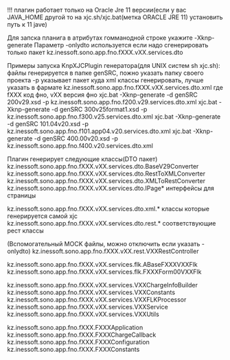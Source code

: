 !!! плагин работает только на Oracle Jre 11 версии(если у вас JAVA_HOME другой то на xjc.sh/xjc.bat(метка ORACLE JRE 11) установить путь к 11 jave)

Для запска планига в атрибутах гомманодной строке укажите -Xknp-generate
Параметр -onlydto используется если надо сгенерировать только пакет kz.inessoft.sono.app.fno.fXXX.vXX.services.dto


Примеры запуска KnpXJCPlugin генератора(для UNIX систем sh xjc.sh):
 файлы генерируется в папке genSRC, пожно указать папку своего проекта
 -p указывает пакет куда xml классы генерировать, лучше указать в фармате kz.inessoft.sono.app.fno.fXXX.vXX.services.dto.xml где fXXX код фно, vXX версия фно
xjc.bat -Xknp-generate -d genSRC 200v29.xsd -p kz.inessoft.sono.app.fno.f200.v29.services.dto.xml 
xjc.bat -Xknp-generate -d genSRC 300v25format1.xsd -p kz.inessoft.sono.app.fno.f300.v25.services.dto.xml
xjc.bat -Xknp-generate -d genSRC 101.04v20.xsd -p kz.inessoft.sono.app.fno.f101.app04.v20.services.dto.xml
xjc.bat -Xknp-generate -d genSRC 400.00v20.xsd -p kz.inessoft.sono.app.fno.f400.v20.services.dto.xml

Плагин генерирует следующие классы(DTO пакет)
kz.inessoft.sono.app.fno.fXXX.vXX.services.dto.BaseV29Converter
kz.inessoft.sono.app.fno.fXXX.vXX.services.dto.RestToXMLConverter
kz.inessoft.sono.app.fno.fXXX.vXX.services.dto.XMLToRestConverter
kz.inessoft.sono.app.fno.fXXX.vXX.services.dto.IPage* интерфейсы для страницы

kz.inessoft.sono.app.fno.fXXX.vXX.services.dto.xml.* классы которые генерируется самой xjc 
kz.inessoft.sono.app.fno.fXXX.vXX.services.dto.rest.* соответствующие рест классы


(Вспомогательный MOCK файлы, можно отключить если указать -onlydto)
kz.inessoft.sono.app.fno.fXXX.vXX.rest.VXXRestController

kz.inessoft.sono.app.fno.fXXX.vXX.services.flk.ABaseFXXXVXXFlk
kz.inessoft.sono.app.fno.fXXX.vXX.services.flk.FXXXForm00VXXFlk

kz.inessoft.sono.app.fno.fXXX.vXX.services.VXXChargeInfoBuilder
kz.inessoft.sono.app.fno.fXXX.vXX.services.VXXConstants
kz.inessoft.sono.app.fno.fXXX.vXX.services.VXXFLKProcessor
kz.inessoft.sono.app.fno.fXXX.vXX.services.VXXService
kz.inessoft.sono.app.fno.fXXX.vXX.services.VXXUtils

kz.inessoft.sono.app.fno.fXXX.FXXXApplication
kz.inessoft.sono.app.fno.fXXX.FXXXChargeCallback
kz.inessoft.sono.app.fno.fXXX.FXXXConfiguration
kz.inessoft.sono.app.fno.fXXX.FXXXConstants